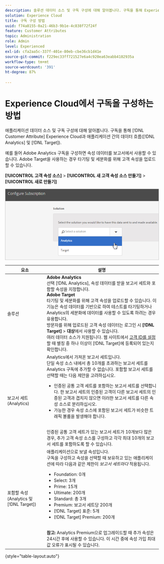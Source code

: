 ```yaml
---
description: 솔루션 데이터 소스 및 구독 구성에 대해 알아봅니다. 구독을 통해 Experience Cloud과 애플리케이션(Analytics 및 Target) 간에 고객 속성 데이터 플로우를 사용할 수 있습니다.
solution: Experience Cloud
title: 구독 구성 방법
uuid: f74a8155-0a21-46b3-9b1e-4c838f72f24f
feature: Customer Attributes
topic: Administration
role: Admin
level: Experienced
exl-id: cfa2aa5c-337f-401e-80eb-cbe36cb1d41e
source-git-commit: f229ec33ff721527e6a4c920ea63eabb4102935a
workflow-type: tm+mt
source-wordcount: '391'
ht-degree: 87%

---
```


# Experience Cloud에서 구독을 구성하는 방법

애플리케이션 데이터 소스 및 구독 구성에 대해 알아봅니다. 구독을 통해 [!DNL Customer Attribute] Experience Cloud과 애플리케이션 간의 데이터 흐름([!DNL Analytics] 및 [!DNL Target]).

예를 들어 Adobe Analytics 구독을 구성하면 속성 데이터를 보고서에서 사용할 수 있습니다. Adobe Target을 사용하는 경우 타기팅 및 세분화를 위해 고객 속성을 업로드할 수 있습니다.

**[!UICONTROL 고객 속성 소스]** > **[!UICONTROL 새 고객 속성 소스 만들기]** > **[!UICONTROL 새로 만들기]**

![Experience Cloud에서 구독 구성](assets/configure_subscription_page.png)

| 요소 | 설명 |
|--- |--- |
| 솔루션 | **Adobe Analytics**<br>&#x200B;선택 [!DNL Analytics], 속성 데이터를 받을 보고서 세트와 포함할 속성을 지정합니다.<br>**Adobe Target**<br>&#x200B;타기팅 및 세분화를 위해 고객 속성을 업로드할 수 있습니다. 이 기능은 속성 데이터를 기반으로 하여 테스트를 타기팅하거나 Analytics의 세분화에 데이터를 사용할 수 있도록 하려는 경우 유용합니다.<br>방문자를 위해 업로드된 고객 속성 데이터는 로그인 시 **[!DNL Target]** > **대상**&#x200B;에서 사용할 수 있습니다.<br>여러 데이터 소스가 지원됩니다. 웹 사이트에서 [고객 ID를 설정](core-services.md)할 때 별칭 중 하나 이상이 [!DNL Target]에 등록되어 있는지 확인합니다. |
| 보고서 세트(Analytics) | Analytics에서 가져온 보고서 세트입니다.<br>단일 속성 소스 내에서 총 10개를 초과하는 보고서 세트를 Analytics 구독에 추가할 수 없습니다. 포함할 보고서 세트를 선택할 때는 다음 제안을 고려하십시오.<ul><li>인증된 공통 고객 세트를 포함하는 보고서 세트를 선택합니다. 한 보고서 세트의 인증된 고객이 다른 보고서 세트의 인증된 고객과 겹치지 않으면 이러한 보고서 세트를 다른 속성 소스로 분리하십시오.</li><li>가능한 경우 속성 소스에 포함된 보고서 세트가 비슷한 트래픽 볼륨을 발생해야 합니다.</li></ul><br>인증된 공통 고객 세트가 있는 보고서 세트가 10개보다 많은 경우, 추가 고객 속성 소스를 구성하고 각각 최대 10개의 보고서 세트를 포함하도록 할 수 있습니다. |
| 포함할 속성(Analytics 및 [!DNL Target]) | 애플리케이션으로 보낼 속성입니다. <br>구독을 구성하고 속성을 선택할 때 보유하고 있는 애플리케이션에 따라 다음과 같은 제한이 _보고서 세트마다_ 적용됩니다.<ul><li>Foundation: 0개</li><li>Select: 3개</li><li>Prime: 15개</li><li>Ultimate: 200개</li><li>Standard: 총 3개</li><li>Premium: 보고서 세트당 200개</li><li>[!DNL Target] 표준: 5개</li><li>[!DNL Target] Premium: 200개</li></ul><br>**참고:** Analytics Premium으로 업그레이드할 때 추가 속성은 24시간 후에 사용할 수 있습니다. 이 시간 중에 속성 가입 최대값 오류가 표시될 수 있습니다. |

{style="table-layout:auto"}
